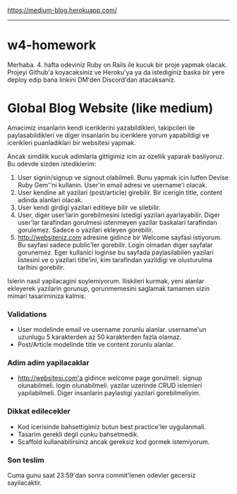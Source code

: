 

https://medium-blog.herokuapp.com/

-----------------------
# w4-homework

Merhaba. 4. hafta odeviniz Ruby on Rails ile kucuk bir proje yapmak olacak. Projeyi Github'a koyacaksiniz ve Heroku'ya ya da istediginiz baska bir yere deploy edip bana linkini DM'den Discord'dan atacaksaniz.

# Global Blog Website (like medium)

Amacimiz insanlarin kendi iceriklerini yazabildikleri, takipcileri ile paylasabildikleri ve diger insanlarin bu iceriklere yorum yapabildigi ve icerikleri puanladiklari bir websitesi yapmak.

Ancak simdilik kucuk adimlarla gittigimiz icin az ozellik yaparak basliyoruz. Bu odevde sizden istediklerim:

1. User signin/signup ve signout olabilmeli. Bunu yapmak icin lutfen Devise Ruby Gem''ni kullanin. User'in email adresi ve username'i olacak.
2. User kendine ait yazilari (post/article) girebilir. Bir icerigin title, content adinda alanlari olacak.
3. User kendi girdigi yazilari editleye bilir ve silebilir.
4. User, diger user'larin gorebilmesini istedigi yazilari ayarlayabilir. Diger user'lar tarafindan gorulmesi istenmeyen yazilar baskalari tarafindan gorulemez. Sadece o yazilari ekleyen gorebilir.
5. http://websiteniz.com adresine gidince bir Welcome sayfasi istiyorum. Bu sayfasi sadece public'ler gorebilir. Login olmadan diger sayfalar gorunemez. Eger kullanici loginse bu sayfada paylasilabilen yazilari listesini ve o yazilari title'ini, kim tarafindan yazildigi ve olusturulma tarihini gorebilir.

Islerin nasil yapilacagini soylemiyorum. Iliskileri kurmak, yeni alanlar ekleyerek yazilarin gorunup, gorunmemesini saglamak tamamen sizin mimari tasariminiza kalmis.

### Validations

- User modelinde email ve username zorunlu alanlar. username'un uzunlugu 5 karakterden az 50 karakterden fazla olamaz.
- Post/Article modelinde title ve content zorunlu alanlar.

### Adim adim yapilacaklar

- http://websitesi.com'a gidince welcome page gorulmeli. signup olunabilmeli. login olunabilmeli. yazilar uzerinde CRUD islemleri yapilabilmeli. Diger insanlarin paylastigi yazilari gorebilmeliyim.

### Dikkat edilecekler

- Kod icerisinde bahsettigimiz butun best practice'ler uygulanmali.
- Tasarim gerekli degil cunku bahsetmedik.
- Scaffold kullanabilirsiniz ancak gereksiz kod gormek istemiyorum.

### Son teslim

Cuma gunu saat 23:59'dan sonra commit'lenen odevler gecersiz sayilacaktir.
